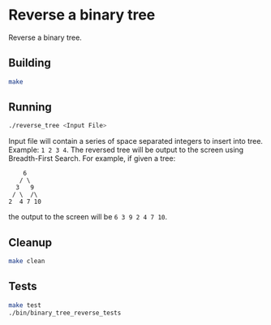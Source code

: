 # Reverse a binary tree
Reverse a binary tree.

## Building
``` bash
make
```

## Running
``` bash
./reverse_tree <Input File>
```
Input file will contain a series of space separated integers to insert into
tree. Example: ```1 2 3 4```. The reversed tree will be output to the screen
using Breadth-First Search. For example, if given a tree:
```
    6
   / \
  3   9
 / \  /\
2  4 7 10
```
the output to the screen will be ```6 3 9 2 4 7 10```.

## Cleanup
``` bash
make clean
```

## Tests
``` bash
make test
./bin/binary_tree_reverse_tests
```
